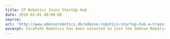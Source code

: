 ```yaml
---
title: CP Robotics Joins StartUp Hub
date: 2016-02-01 00:00:00
source:
url: 'http://www.odenserobotics.dk/odense-robotics-startup-hub-a-training-program-for-robot-entrepreneurs/'
excerpt: CorePath Robotics has been selected to join the Odense Robotics StartUp Hub.
---
```



